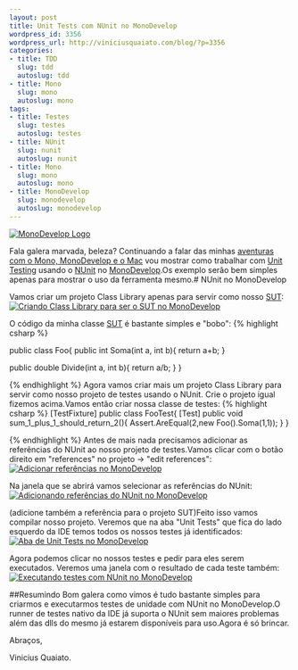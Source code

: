 ```yaml
--- 
layout: post
title: Unit Tests com NUnit no MonoDevelop
wordpress_id: 3356
wordpress_url: http://viniciusquaiato.com/blog/?p=3356
categories: 
- title: TDD
  slug: tdd
  autoslug: tdd
- title: Mono
  slug: mono
  autoslug: mono
tags: 
- title: Testes
  slug: testes
  autoslug: testes
- title: NUnit
  slug: nunit
  autoslug: nunit
- title: Mono
  slug: mono
  autoslug: mono
- title: MonoDevelop
  slug: monodevelop
  autoslug: monodevelop
---
```



[![](http://viniciusquaiato.com/images_posts/MonoDevelopLogo.png "MonoDevelop Logo")](http://viniciusquaiato.com/images_posts/MonoDevelopLogo.png)

Fala galera marvada, beleza? Continuando a falar das minhas [aventuras com o Mono, MonoDevelop e o Mac](http://viniciusquaiato.com/blog/asp-net-mvc-no-mono/) vou mostrar como trabalhar com [Unit Testing](http://en.wikipedia.org/wiki/Unit_testing) usando o [NUnit](http://www.nunit.org/) no [MonoDevelop](http://monodevelop.com/).Os exemplo serão bem simples apenas para mostrar o uso da ferramenta mesmo.# NUnit no MonoDevelop


Vamos criar um projeto Class Library apenas para servir como nosso [SUT](http://en.wikipedia.org/wiki/System_Under_Test):[![Criando Class Library para ser o SUT no MonoDevelop](http://viniciusquaiato.com/images_posts/Screen-shot-2011-05-08-at-1.35.29-PM-300x235.png "Criando Class Library para ser o SUT no MonoDevelop")](http://viniciusquaiato.com/images_posts/Screen-shot-2011-05-08-at-1.35.29-PM.png)

O código da minha classe [SUT](http://en.wikipedia.org/wiki/System_Under_Test) é bastante simples e "bobo":
{% highlight csharp %}

public class Foo{
  public int Soma(int a, int b){
    return a+b;
  }

  public double Divide(int a, int b){
    return a/b;
  }
}

{% endhighlight %}
Agora vamos criar mais um projeto Class Library para servir como nosso projeto de testes usando o NUnit. Crie o projeto igual fizemos acima.Vamos então criar nossa classe de testes:
{% highlight csharp %}
[TestFixture]
public class FooTest{
  [Test]
  public void sum_1_plus_1_should_return_2(){
    Assert.AreEqual(2,new Foo().Soma(1,1));
  }
}

{% endhighlight %}
Antes de mais nada precisamos adicionar as referências do NUnit ao nosso projeto de testes.Vamos clicar com o botão direito em "references" no projeto -> "edit references":[![Adicionar referências no MonoDevelop](http://viniciusquaiato.com/images_posts/Screen-shot-2011-05-08-at-2.43.22-PM-300x187.png "Adicionar referências no MonoDevelop")](http://viniciusquaiato.com/images_posts/Screen-shot-2011-05-08-at-2.43.22-PM.png)


Na janela que se abrirá vamos selecionar as referências do NUnit:[![Adicionando referências do NUnit no MonoDevelop](http://viniciusquaiato.com/images_posts/Screen-shot-2011-05-08-at-2.43.36-PM-300x280.png "Adicionando referências do NUnit no MonoDevelop")](http://viniciusquaiato.com/images_posts/Screen-shot-2011-05-08-at-2.43.36-PM.png)


(adicione também a referência para o projeto SUT)Feito isso vamos compilar nosso projeto. Veremos que na aba "Unit Tests" que fica do lado esquerdo da IDE temos todos os nossos testes já identificados:[![Aba de Unit Tests no MonoDevelop](http://viniciusquaiato.com/images_posts/Screen-shot-2011-05-08-at-2.56.32-PM-300x179.png "Aba de Unit Tests no MonoDevelop")](http://viniciusquaiato.com/images_posts/Screen-shot-2011-05-08-at-2.56.32-PM.png)


Agora podemos clicar no nossos testes e pedir para eles serem executados. Veremos uma janela com o resultado de cada teste também:[![Executando testes com NUnit no MonoDevelop](http://viniciusquaiato.com/images_posts/Screen-shot-2011-05-08-at-3.06.09-PM1-300x179.png "Executando testes com NUnit no MonoDevelop")](http://viniciusquaiato.com/images_posts/Screen-shot-2011-05-08-at-3.06.09-PM1.png)

##Resumindo
Bom galera como vimos é tudo bastante simples para criarmos e executarmos testes de unidade com NUnit no MonoDevelop.O runner de testes nativo da IDE já suporta o NUnit sem maiores problemas além das dlls do mesmo já estarem disponíveis para uso.Agora é só brincar.

Abraços,

Vinicius Quaiato.
